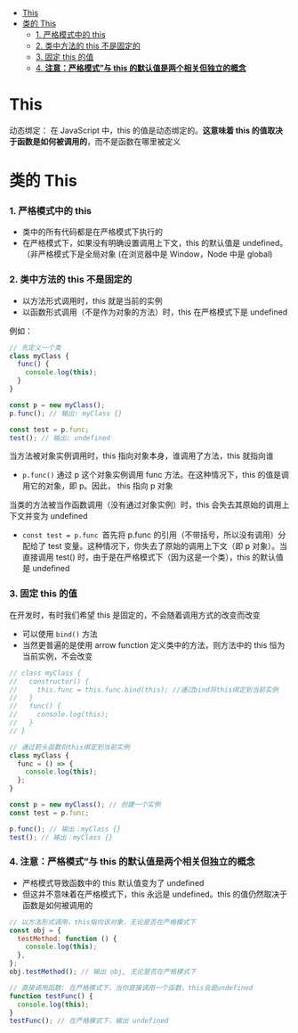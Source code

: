- [This](#this)
- [类的 This](#类的-this)
    - [1. 严格模式中的 this](#1-严格模式中的-this)
    - [2. 类中方法的 this 不是固定的](#2-类中方法的-this-不是固定的)
    - [3. 固定 this 的值](#3-固定-this-的值)
    - [4. **注意：严格模式”与 this 的默认值是两个相关但独立的概念**](#4-注意严格模式与-this-的默认值是两个相关但独立的概念)

# This

动态绑定： 在 JavaScript 中，this 的值是动态绑定的。**这意味着 this 的值取决于函数是如何被调用的**，而不是函数在哪里被定义

# 类的 This

### 1. 严格模式中的 this

- 类中的所有代码都是在严格模式下执行的
- 在严格模式下，如果没有明确设置调用上下文，this 的默认值是 undefined。（非严格模式下是全局对象 (在浏览器中是 Window，Node 中是 global)

### 2. 类中方法的 this 不是固定的

- 以方法形式调用时，this 就是当前的实例
- 以函数形式调用（不是作为对象的方法）时，this 在严格模式下是 undefined

例如：

```js
// 先定义一个类
class myClass {
  func() {
    console.log(this);
  }
}

const p = new myClass();
p.func(); // 输出: myClass {}

const test = p.func;
test(); // 输出: undefined
```

当方法被对象实例调用时，this 指向对象本身，谁调用了方法，this 就指向谁

- `p.func()` 通过 p 这个对象实例调用 func 方法。在这种情况下，this 的值是调用它的对象，即 p。因此， this 指向 p 对象

当类的方法被当作函数调用（没有通过对象实例）时，this 会失去其原始的调用上下文并变为 undefined

- `const test = p.func `首先将 p.func 的引用（不带括号，所以没有调用）分配给了 test 变量。这种情况下，你失去了原始的调用上下文（即 p 对象）。当直接调用 test() 时，由于是在严格模式下（因为这是一个类），this 的默认值是 undefined

### 3. 固定 this 的值

在开发时，有时我们希望 this 是固定的，不会随着调用方式的改变而改变

- 可以使用 `bind()` 方法
- 当然更普遍的是使用 arrow function 定义类中的方法，则方法中的 this 恒为当前实例，不会改变

```js
// class myClass {
//   constructor() {
//     this.func = this.func.bind(this); //通过bind将this绑定到当前实例
//   }
//   func() {
//     console.log(this);
//   }
// }

// 通过箭头函数将this绑定到当前实例
class myClass {
  func = () => {
    console.log(this);
  };
}

const p = new myClass(); // 创建一个实例
const test = p.func;

p.func(); // 输出：myClass {}
test(); // 输出：myClass {}
```

### 4. **注意：严格模式”与 this 的默认值是两个相关但独立的概念**

- 严格模式导致函数中的 this 默认值变为了 undefined
- 但这并不意味着在严格模式下，this 永远是 undefined。this 的值仍然取决于函数是如何被调用的

```js
// 以方法形式调用，this指向该对象，无论是否在严格模式下
const obj = {
  testMethod: function () {
    console.log(this);
  },
};
obj.testMethod(); // 输出 obj, 无论是否在严格模式下
```

```js
// 直接调用函数: 在严格模式下，当你直接调用一个函数，this会是undefined
function testFunc() {
  console.log(this);
}
testFunc(); // 在严格模式下，输出 undefined
```
